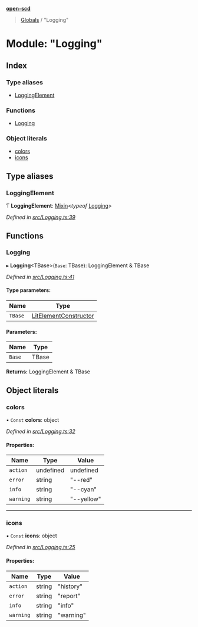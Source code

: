 **[open-scd](../README.md)**

> [Globals](../globals.md) / "Logging"

# Module: "Logging"

## Index

### Type aliases

* [LoggingElement](_logging_.md#loggingelement)

### Functions

* [Logging](_logging_.md#logging)

### Object literals

* [colors](_logging_.md#colors)
* [icons](_logging_.md#icons)

## Type aliases

### LoggingElement

Ƭ  **LoggingElement**: [Mixin](_foundation_.md#mixin)\<*typeof* [Logging](_logging_.md#logging)>

*Defined in [src/Logging.ts:39](https://github.com/openscd/open-scd/blob/12e7252/src/Logging.ts#L39)*

## Functions

### Logging

▸ **Logging**\<TBase>(`Base`: TBase): LoggingElement & TBase

*Defined in [src/Logging.ts:41](https://github.com/openscd/open-scd/blob/12e7252/src/Logging.ts#L41)*

#### Type parameters:

Name | Type |
------ | ------ |
`TBase` | [LitElementConstructor](_foundation_.md#litelementconstructor) |

#### Parameters:

Name | Type |
------ | ------ |
`Base` | TBase |

**Returns:** LoggingElement & TBase

## Object literals

### colors

▪ `Const` **colors**: object

*Defined in [src/Logging.ts:32](https://github.com/openscd/open-scd/blob/12e7252/src/Logging.ts#L32)*

#### Properties:

Name | Type | Value |
------ | ------ | ------ |
`action` | undefined | undefined |
`error` | string | "--red" |
`info` | string | "--cyan" |
`warning` | string | "--yellow" |

___

### icons

▪ `Const` **icons**: object

*Defined in [src/Logging.ts:25](https://github.com/openscd/open-scd/blob/12e7252/src/Logging.ts#L25)*

#### Properties:

Name | Type | Value |
------ | ------ | ------ |
`action` | string | "history" |
`error` | string | "report" |
`info` | string | "info" |
`warning` | string | "warning" |

